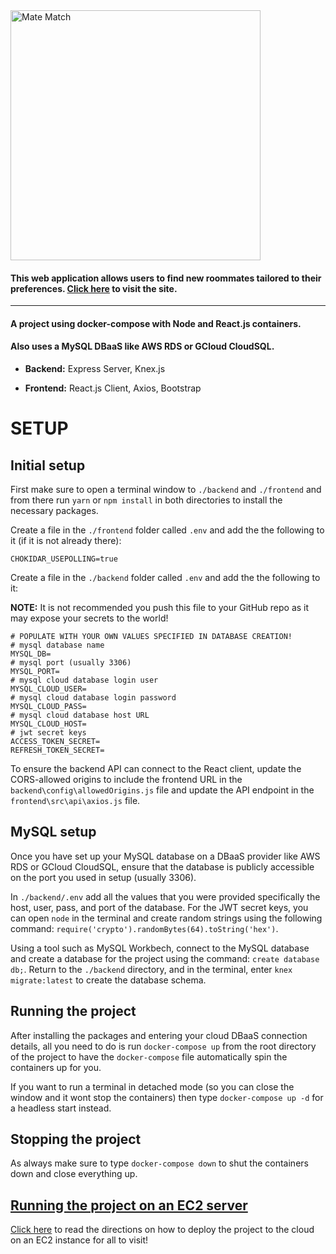 <a href="https://matematching.com/">
  <img src="https://github.com/kirkwat/mate-match/blob/main/frontend/public/images/branding.png?raw=true" 
       alt="Mate Match"
       width="400rem">
</a>

#### This web application allows users to find new roommates tailored to their preferences. [Click here](https://matematching.com/) to visit the site.

<hr/>

#### A project using docker-compose with Node and React.js containers.

#### Also uses a MySQL DBaaS like AWS RDS or GCloud CloudSQL.

- **Backend:** Express Server, Knex.js

- **Frontend:** React.js Client, Axios, Bootstrap

# SETUP

## Initial setup

First make sure to open a terminal window to `./backend` and `./frontend` and from there run `yarn` or `npm install` in both directories to install the necessary packages.

Create a file in the `./frontend` folder called `.env` and add the the following to it (if it is not already there):

```
CHOKIDAR_USEPOLLING=true
```

Create a file in the `./backend` folder called `.env` and add the the following to it:

**NOTE:** It is not recommended you push this file to your GitHub repo as it may expose your secrets to the world!

```
# POPULATE WITH YOUR OWN VALUES SPECIFIED IN DATABASE CREATION!
# mysql database name
MYSQL_DB=
# mysql port (usually 3306)
MYSQL_PORT=
# mysql cloud database login user
MYSQL_CLOUD_USER=
# mysql cloud database login password
MYSQL_CLOUD_PASS=
# mysql cloud database host URL
MYSQL_CLOUD_HOST=
# jwt secret keys
ACCESS_TOKEN_SECRET=
REFRESH_TOKEN_SECRET=

```

To ensure the backend API can connect to the React client, update the CORS-allowed origins to include the frontend URL in the `backend\config\allowedOrigins.js` file and update the API endpoint in the `frontend\src\api\axios.js` file.

## MySQL setup

Once you have set up your MySQL database on a DBaaS provider like AWS RDS or GCloud CloudSQL, ensure that the database is publicly accessible on the port you used in setup (usually 3306).

In `./backend/.env` add all the values that you were provided specifically the host, user, pass, and port of the database. For the JWT secret keys, you can open `node` in the terminal and create random strings using the following command: `require('crypto').randomBytes(64).toString('hex')`.

Using a tool such as MySQL Workbech, connect to the MySQL database and create a database for the project using the command: `create database db;`. Return to the `./backend` directory, and in the terminal, enter `knex migrate:latest` to create the database schema.

## Running the project

After installing the packages and entering your cloud DBaaS connection details, all you need to do is run `docker-compose up` from the root directory of the project to have the `docker-compose` file automatically spin the containers up for you.

If you want to run a terminal in detached mode (so you can close the window and it wont stop the containers) then type `docker-compose up -d` for a headless start instead.

## Stopping the project

As always make sure to type `docker-compose down` to shut the containers down and close everything up.

## [Running the project on an EC2 server](CloudDeploy.md)

[Click here](CloudDeploy.md) to read the directions on how to deploy the project to the cloud on an EC2 instance for all to visit!
